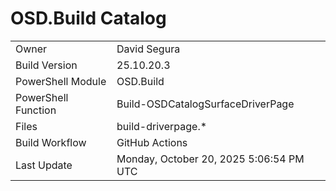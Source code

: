 ﻿# OSD.Build Catalog

| | |
|-|-|
| Owner | David Segura |
| Build Version | 25.10.20.3 |
| PowerShell Module | OSD.Build |
| PowerShell Function | Build-OSDCatalogSurfaceDriverPage |
| Files | build-driverpage.* |
| Build Workflow | GitHub Actions |
| Last Update | Monday, October 20, 2025 5:06:54 PM UTC |
